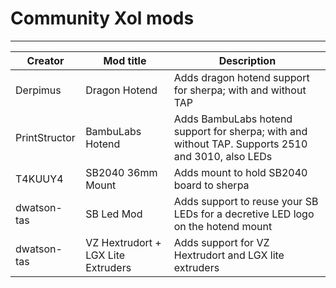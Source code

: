 # Community Xol mods

---

|Creator |Mod title |Description |
|--- |--- |--- |
|Derpimus |Dragon Hotend |Adds dragon hotend support for sherpa; with and without TAP |
|PrintStructor |BambuLabs Hotend |Adds BambuLabs hotend support for sherpa; with and without TAP. Supports 2510 and 3010, also LEDs |
|T4KUUY4 |SB2040 36mm Mount |Adds mount to hold SB2040 board to sherpa |
|dwatson-tas |SB Led Mod |Adds support to reuse your SB LEDs for a decretive LED logo on the hotend mount |
|dwatson-tas |VZ Hextrudort + LGX Lite Extruders |Adds support for VZ Hextrudort and LGX lite extruders |
